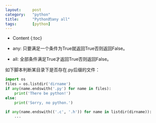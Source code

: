 ```yaml
---
layout:		post
category:	"python"
title:		"Python的any all"
tags:		[python]
---
```

- Content
{:toc}

- any: 只要满足一个条件为True就返回True否则返回False。
- all: 全部条件满足True才返回True否则返回False。

如下脚本判断某目录下是否存在.py后缀的文件：

```python
import os
files = os.listdir('dirname')
if any(name.endswith('.py') for name in files):
    print('There be python!')
else:
    print('Sorry, no python.')

if any(name.endswith(('.c', '.h')) for name in listdir(dirname)):
	...
```
